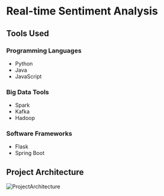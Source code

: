# Real-time Sentiment Analysis

## Tools Used

### Programming Languages
- Python
- Java
- JavaScript

### Big Data Tools
- Spark
- Kafka
- Hadoop

### Software Frameworks
- Flask
- Spring Boot

## Project Architecture

![ProjectArchitecture](https://github.com/AshikJenly/REAL_TIME_SENTIMENT_ANALYSIS/assets/116492348/3c44c2ff-74d9-460a-86ff-11e8cd3b8413)


